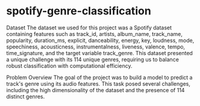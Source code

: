 # spotify-genre-classification

Dataset
The dataset we used for this project was a Spotify dataset containing features such as track_id, artists, album_name, track_name, popularity, duration_ms, explicit, danceability, energy, key, loudness, mode, speechiness, acousticness, instrumentalness, liveness, valence, tempo, time_signature, and the target variable track_genre. This dataset presented a unique challenge with its 114 unique genres, requiring us to balance robust classification with computational efficiency. 

Problem Overview
The goal of the project was to build a model to predict a track's genre using its audio features. This task posed several challenges, including the high dimensionality of the dataset and the presence of 114 distinct genres. 
